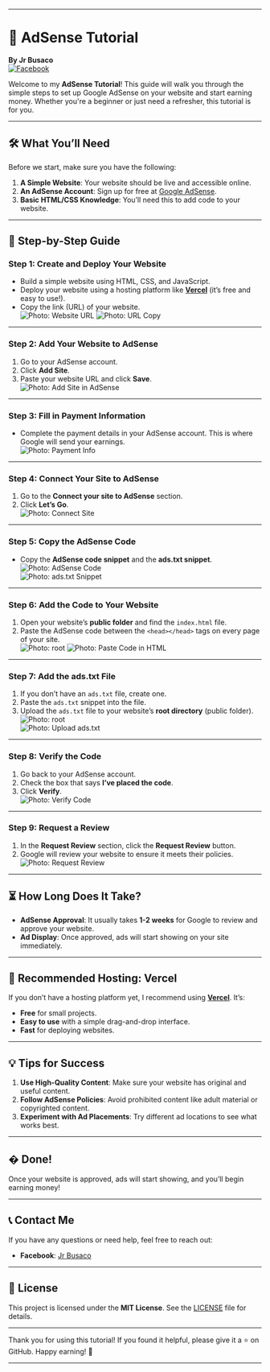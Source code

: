 
---

# 📝 AdSense Tutorial  
**By Jr Busaco**  
[![Facebook](https://img.shields.io/badge/Facebook-Contact%20Me-blue?style=flat&logo=facebook)](https://www.facebook.com/jr.busaco.271915)  

Welcome to my **AdSense Tutorial**! This guide will walk you through the simple steps to set up Google AdSense on your website and start earning money. Whether you're a beginner or just need a refresher, this tutorial is for you.  

---

## 🛠️ What You’ll Need  
Before we start, make sure you have the following:  
1. **A Simple Website**: Your website should be live and accessible online.  
2. **An AdSense Account**: Sign up for free at [Google AdSense](https://www.google.com/adsense/start/).  
3. **Basic HTML/CSS Knowledge**: You’ll need this to add code to your website.  

---

## 🚀 Step-by-Step Guide  

### Step 1: Create and Deploy Your Website  
- Build a simple website using HTML, CSS, and JavaScript.  
- Deploy your website using a hosting platform like **[Vercel](https://vercel.com/)** (it’s free and easy to use!).  
- Copy the link (URL) of your website.  
  ![Photo: Website URL](1740224740725.jpg)
  ![Photo: URL Copy](Screenshot_20250222-194641.jpg)    

---

### Step 2: Add Your Website to AdSense  
1. Go to your AdSense account.  
2. Click **Add Site**.  
3. Paste your website URL and click **Save**.  
  ![Photo: Add Site in AdSense](1740224862276.jpg)  

---

### Step 3: Fill in Payment Information  
- Complete the payment details in your AdSense account. This is where Google will send your earnings.  
  ![Photo: Payment Info](Screenshot_20250222-195800.jpg)  

---

### Step 4: Connect Your Site to AdSense  
1. Go to the **Connect your site to AdSense** section.  
2. Click **Let’s Go**.  
  ![Photo: Connect Site](Screenshot_20250222-195800.jpg)  

---

### Step 5: Copy the AdSense Code  
- Copy the **AdSense code snippet** and the **ads.txt snippet**.  
  ![Photo: AdSense Code](Screenshot_20250222-194759.jpg)  
  ![Photo: ads.txt Snippet](Screenshot_20250222-194809.jpg)  

---

### Step 6: Add the Code to Your Website  
1. Open your website’s **public folder** and find the `index.html` file.  
2. Paste the AdSense code between the `<head></head>` tags on every page of your site.  
  ![Photo: root](Screenshot_20250222-194826.jpg)
  ![Photo: Paste Code in HTML](Screenshot_20250222-194817.jpg)  

---

### Step 7: Add the ads.txt File  
1. If you don’t have an `ads.txt` file, create one.  
2. Paste the `ads.txt` snippet into the file.  
3. Upload the `ads.txt` file to your website’s **root directory** (public folder).
  ![Photo: root](Screenshot_20250222-194826.jpg)  
  ![Photo: Upload ads.txt](Screenshot_20250222-194834.jpg)  

---

### Step 8: Verify the Code  
1. Go back to your AdSense account.  
2. Check the box that says **I’ve placed the code**.  
3. Click **Verify**.  
  ![Photo: Verify Code](placeholder.jpg)  

---

### Step 9: Request a Review  
1. In the **Request Review** section, click the **Request Review** button.  
2. Google will review your website to ensure it meets their policies.  
  ![Photo: Request Review](placeholder.jpg)  

---

## ⏳ How Long Does It Take?  
- **AdSense Approval**: It usually takes **1-2 weeks** for Google to review and approve your website.  
- **Ad Display**: Once approved, ads will start showing on your site immediately.  

---

## 🌟 Recommended Hosting: Vercel  
If you don’t have a hosting platform yet, I recommend using **[Vercel](https://vercel.com/)**. It’s:  
- **Free** for small projects.  
- **Easy to use** with a simple drag-and-drop interface.  
- **Fast** for deploying websites.  

---

## 💡 Tips for Success  
1. **Use High-Quality Content**: Make sure your website has original and useful content.  
2. **Follow AdSense Policies**: Avoid prohibited content like adult material or copyrighted content.  
3. **Experiment with Ad Placements**: Try different ad locations to see what works best.  

---

## � Done!  
Once your website is approved, ads will start showing, and you’ll begin earning money!  

---

## 📞 Contact Me  
If you have any questions or need help, feel free to reach out:  
- **Facebook**: [Jr Busaco](https://www.facebook.com/jr.busaco.271915)  

---

## 📜 License  
This project is licensed under the **MIT License**. See the [LICENSE](LICENSE) file for details.  

---

Thank you for using this tutorial! If you found it helpful, please give it a ⭐ on GitHub. Happy earning! 🚀  

---
